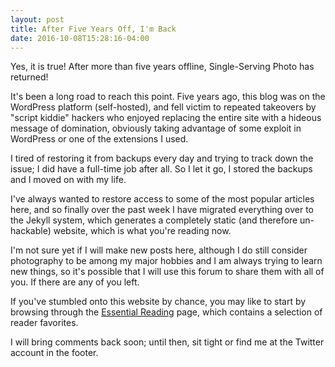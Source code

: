 ```yaml
---
layout: post
title: After Five Years Off, I'm Back
date: 2016-10-08T15:28:16-04:00
---
```


Yes, it is true! After more than five years offline, Single-Serving Photo has
returned!

It's been a long road to reach this point. Five years ago, this blog was on the
WordPress platform (self-hosted), and fell victim to repeated takeovers by
"script kiddie" hackers who enjoyed replacing the entire site with a hideous
message of domination, obviously taking advantage of some exploit in WordPress
or one of the extensions I used.

I tired of restoring it from backups every day and trying to track down the
issue; I did have a full-time job after all. So I let it go, I stored the
backups and I moved on with my life.

I've always wanted to restore access to some of the most popular articles here,
and so finally over the past week I have migrated everything over to the Jekyll
system, which generates a completely static (and therefore un-hackable) website,
which is what you're reading now.

I'm not sure yet if I will make new posts here, although I do still consider
photography to be among my major hobbies and I am always trying to learn new
things, so it's possible that I will use this forum to share them with all of
you. If there are any of you left.

If you've stumbled onto this website by chance, you may like to start by
browsing through the [Essential Reading](/essential-reading) page, which
contains a selection of reader favorites.

I will bring comments back soon; until then, sit tight or find me at the Twitter
account in the footer.
